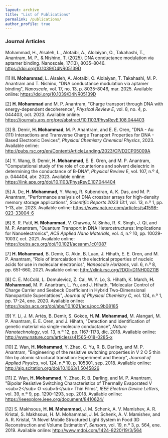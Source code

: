 ```yaml
---
layout: archive
title: "List of Publications"
permalink: /publications/
author_profile: true
---
```


### Journal Articles


Mohammad, H., Alsaleh, L., Alotaibi, A., Alolaiyan, O., Takahashi, T., Anantram, M. P., & Nishino, T. (2025). DNA conductance modulation via aptamer binding. Nanoscale, 17(13), 8035–8046. https://doi.org/10.1039/D4NR05139D

\[1\] **H. Mohammad**, L. Alsaleh, A. Alotaibi, O. Alolaiyan, T. Takahashi, M. P. Anantram and T. Nishino, "DNA conductance modulation via aptamer binding", *Nanoscale*, vol. 17, no. 13, p. 8035–8046, mar. 2025. Available online: <a href="https://pubs.rsc.org/en/content/articlelanding/2025/nr/d4nr05139d" class="uri" class="uri">https://doi.org/10.1039/D4NR05139D</a>

\[2\] **H. Mohammad** and M. P. Anantram, "Charge transport through DNA with energy-dependent decoherence", *Physical Review E*, vol. 8, no. 4, p. 044403, oct. 2023. Available online: <a href="https://journals.aps.org/pre/abstract/10.1103/PhysRevE.108.044403" class="uri" class="uri">https://journals.aps.org/pre/abstract/10.1103/PhysRevE.108.044403</a>

\[3] B. Demir, **H. Mohammad**, M. P. Anantram, and E. E. Oren, "DNA - Au (111) Interactions and Transverse Charge Transport Properties for DNA - Based Electronic Devices", *Physical Chemistry Chemical Physics*, 2023. Available online: <a href="http://pubs.rsc.org/en/Content/ArticleLanding/2023/CP/D2CP05009A" class="uri" class="uri">http://pubs.rsc.org/en/Content/ArticleLanding/2023/CP/D2CP05009A</a>

\[4\] Y. Wang, B. Demir, **H. Mohammad**, E. E. Oren, and M. P. Anantram, "Computational study of the role of counterions and solvent dielectric in determining the conductance of B-DNA", *Physical Review E*, vol. 107, n.º 4, p. 044404, abr. 2023. Available online: <a href="https://link.aps.org/doi/10.1103/PhysRevE.107.044404" class="uri" class="uri">https://link.aps.org/doi/10.1103/PhysRevE.107.044404</a>

\[5\] A. De, **H. Mohammad**, Y. Wang, R. Kubendran, A. K. Das, and M. P. Anantram, "Performance analysis of DNA crossbar arrays for high-density memory storage applications", *Scientific Reports 2023 13:1*, vol. 13, n.º 1, pp. 1-13, abr. 2023. Available online: <a href="https://www.nature.com/articles/s41598-023-33004-6" class="uri" class="uri">https://www.nature.com/articles/s41598-023-33004-6</a>

\[6\] S. R. Patil, **H. Mohammad**, V. Chawda, N. Sinha, R. K. Singh, J. Qi, and M. P. Anantram, "Quantum Transport in DNA Heterostructures: Implications for Nanoelectronics", *ACS Applied Nano Materials*, vol. 4, n.º 10, pp. 10029-10037, oct. 2021. Available online: <a href="https://pubs.acs.org/doi/10.1021/acsanm.1c01087" class="uri" class="uri">https://pubs.acs.org/doi/10.1021/acsanm.1c01087</a>

\[7\] **H. Mohammad**, B. Demir, C. Akin, B. Luan, J. Hihath, E. E. Oren, and M. P. Anantram, "Role of intercalation in the electrical properties of nucleic acids for use in molecular electronics", *Nanoscale Horizons*, vol. 6, n.º 8, pp. 651-660, 2021. Available online: <a href="http://xlink.rsc.org/?DOI=D1NH00211B" class="uri" class="uri">http://xlink.rsc.org/?DOI=D1NH00211B</a>

\[8\] C. E. McCold, L. Domulevicz, Z. Cai, W. Y. Lo, S. Hihath, K. March, **H. Mohammad**, M. P. Anantram, L. Yu, and J. Hihath, "Molecular Control of Charge Carrier and Seebeck Coefficient in Hybrid Two-Dimensional Nanoparticle Superlattices", *Journal of Physical Chemistry C*, vol. 124, n.º 1, pp. 17-24, ene. 2020. Available online: <a href="https://pubs.acs.org/doi/abs/10.1021/acs.jpcc.9b08185" class="uri" class="uri">https://pubs.acs.org/doi/abs/10.1021/acs.jpcc.9b08185</a>

\[9\] Y. Li, J. M. Artés, B. Demir, S. Gokce, **H. M. Mohammad**, M. Alangari, M. P. Anantram, E. E. Oren, and J. Hihath, "Detection and identification of genetic material via single-molecule conductance", *Nature Nanotechnology*, vol. 13, n.º 12, pp. 1167-1173, dic. 2018. Available online: <a href="http://www.nature.com/articles/s41565-018-0285-x" class="uri" class="uri">http://www.nature.com/articles/s41565-018-0285-x</a>

\[10\] Z. Wan, **H. Mohammad**, Y. Zhao, C. Yu, R. B. Darling, and M. P. Anantram, "Engineering of the resistive switching properties in V 2 O 5 thin film by atomic structural transition: Experiment and theory", *Journal of Applied Physics*, vol. 124, n.º 10, p. 105301, sep. 2018. Available online: <a href="http://aip.scitation.org/doi/10.1063/1.5045826" class="uri" class="uri">http://aip.scitation.org/doi/10.1063/1.5045826</a>

\[11\] Z. Wan, **H. Mohammad**, Y. Zhao, R. B. Darling, and M. P. Anantram, "Bipolar Resistive Switching Characteristics of Thermally Evaporated V &lt;sub&gt;2&lt;/sub&gt; O &lt;sub&gt;5&lt;/sub&gt; Thin Films", *IEEE Electron Device Letters*, vol. 39, n.º 9, pp. 1290-1293, sep. 2018. Available online: <a href="https://ieeexplore.ieee.org/document/8410624/" class="uri" class="uri">https://ieeexplore.ieee.org/document/8410624/</a>

\[12\] S. Makhsous, **H. M. Mohammad**, J. M. Schenk, A. V. Mamishev, A. R. Kristal, S. Makhsous, H. M. Mohammad, J. M. Schenk, A. V. Mamishev, and A. R. Kristal, "A Novel Mobile Structured Light System in Food 3D Reconstruction and Volume Estimation", *Sensors*, vol. 19, n.º 3, p. 564, ene. 2019. Available online: <a href="http://www.mdpi.com/1424-8220/19/3/564" class="uri" class="uri">http://www.mdpi.com/1424-8220/19/3/564</a>

